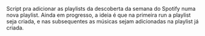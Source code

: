 Script pra adicionar as playlists da descoberta da semana do Spotify numa nova playlist.
Ainda em progresso, a ideia é que na primeira run a playlist seja criada, e nas subsequentes as músicas sejam adicionadas na playlist já criada.
